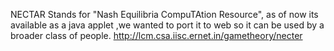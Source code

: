 NECTAR Stands for "Nash Equilibria CompuTAtion Resource", as of now its available as a java applet ,we wanted to port it to web so it can be used by a broader class of people.
http://lcm.csa.iisc.ernet.in/gametheory/necter
 
